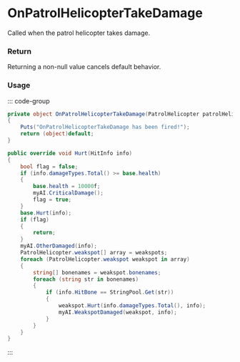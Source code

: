 # OnPatrolHelicopterTakeDamage
<Badge type="info" text="Entity"/>[<Badge type="danger" text="Carbon Compatible"/>](https://github.com/CarbonCommunity/Carbon)[<Badge type="warning" text="Oxide Compatible"/>](https://github.com/OxideMod/Oxide.Rust)
Called when the patrol helicopter takes damage.

### Return
Returning a non-null value cancels default behavior.

### Usage
::: code-group
```csharp [Example]
private object OnPatrolHelicopterTakeDamage(PatrolHelicopter patrolHelicopter)
{
	Puts("OnPatrolHelicopterTakeDamage has been fired!");
	return (object)default;
}
```
```csharp [Source — Assembly-CSharp @ PatrolHelicopter]
public override void Hurt(HitInfo info)
{
	bool flag = false;
	if (info.damageTypes.Total() >= base.health)
	{
		base.health = 10000f;
		myAI.CriticalDamage();
		flag = true;
	}
	base.Hurt(info);
	if (flag)
	{
		return;
	}
	myAI.OtherDamaged(info);
	PatrolHelicopter.weakspot[] array = weakspots;
	foreach (PatrolHelicopter.weakspot weakspot in array)
	{
		string[] bonenames = weakspot.bonenames;
		foreach (string str in bonenames)
		{
			if (info.HitBone == StringPool.Get(str))
			{
				weakspot.Hurt(info.damageTypes.Total(), info);
				myAI.WeakspotDamaged(weakspot, info);
			}
		}
	}
}

```
:::
